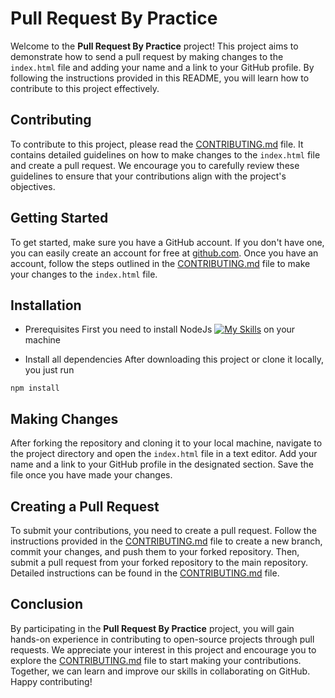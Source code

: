 # Pull Request By Practice

Welcome to the **Pull Request By Practice** project! This project aims to demonstrate how to send a pull request by making changes to the `index.html` file and adding your name and a link to your GitHub profile. By following the instructions provided in this README, you will learn how to contribute to this project effectively.

## Contributing

To contribute to this project, please read the [CONTRIBUTING.md](./CONTRIBUTING.md) file. It contains detailed guidelines on how to make changes to the `index.html` file and create a pull request. We encourage you to carefully review these guidelines to ensure that your contributions align with the project's objectives.

## Getting Started

To get started, make sure you have a GitHub account. If you don't have one, you can easily create an account for free at [github.com](https://github.com/). Once you have an account, follow the steps outlined in the [CONTRIBUTING.md](./CONTRIBUTING.md) file to make your changes to the `index.html` file.

## Installation

- Prerequisites
First you need to install NodeJs [![My Skills](https://skillicons.dev/icons?i=nodejs&theme=light)](https://skillicons.dev) on your machine

- Install all dependencies
After downloading this project or clone it locally, you just run

```shell
npm install
```

## Making Changes

After forking the repository and cloning it to your local machine, navigate to the project directory and open the `index.html` file in a text editor. Add your name and a link to your GitHub profile in the designated section. Save the file once you have made your changes.

## Creating a Pull Request

To submit your contributions, you need to create a pull request. Follow the instructions provided in the [CONTRIBUTING.md](./CONTRIBUTING.md) file to create a new branch, commit your changes, and push them to your forked repository. Then, submit a pull request from your forked repository to the main repository. Detailed instructions can be found in the [CONTRIBUTING.md](./CONTRIBUTING.md) file.

## Conclusion

By participating in the **Pull Request By Practice** project, you will gain hands-on experience in contributing to open-source projects through pull requests. We appreciate your interest in this project and encourage you to explore the [CONTRIBUTING.md](./CONTRIBUTING.md) file to start making your contributions. Together, we can learn and improve our skills in collaborating on GitHub. Happy contributing!
